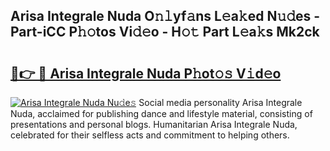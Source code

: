 ## Arisa Integrale Nuda O𝚗𝚕yf𝚊ns L𝚎a𝚔ed N𝚞𝚍es - Part-iCC P𝚑𝚘tos Vi𝚍𝚎o - H𝚘𝚝 Part L𝚎a𝚔s Mk2ck

# <h2><a href="http://kf9yyxk.oniu.top/?m=Arisa+Integrale+Nuda">🔗👉 🔴 Arisa Integrale Nuda P𝚑ot𝚘𝚜 V𝚒d𝚎o</a></h2>

[![Arisa Integrale Nuda Nu𝚍e𝚜](https://i.imgur.com/0qMVB7G.gif)](http://kf9yyxk.oniu.top/?m=Arisa+Integrale+Nuda)
Social media personality Arisa Integrale Nuda, acclaimed for publishing dance and lifestyle material, consisting of presentations and personal blogs. Humanitarian Arisa Integrale Nuda, celebrated for their selfless acts and commitment to helping others.  
